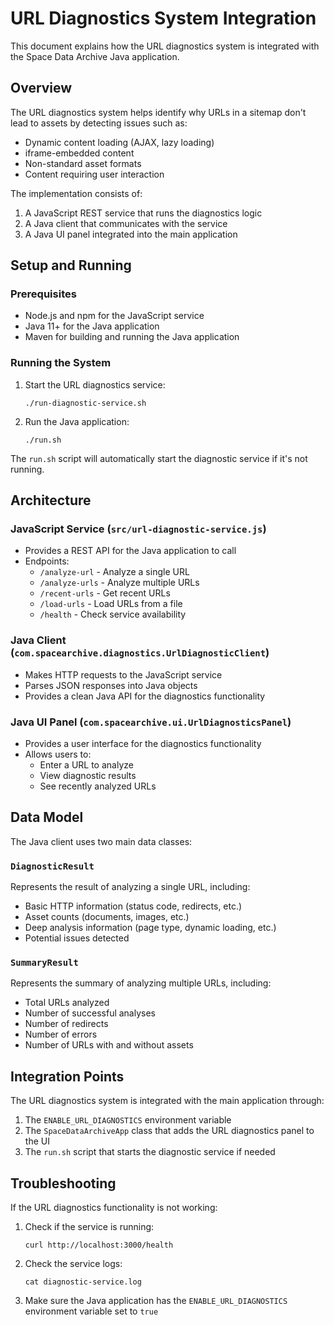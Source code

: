 # URL Diagnostics System Integration

This document explains how the URL diagnostics system is integrated with the Space Data Archive Java application.

## Overview

The URL diagnostics system helps identify why URLs in a sitemap don't lead to assets by detecting issues such as:
- Dynamic content loading (AJAX, lazy loading)
- iframe-embedded content
- Non-standard asset formats
- Content requiring user interaction

The implementation consists of:
1. A JavaScript REST service that runs the diagnostics logic
2. A Java client that communicates with the service
3. A Java UI panel integrated into the main application

## Setup and Running

### Prerequisites
- Node.js and npm for the JavaScript service
- Java 11+ for the Java application
- Maven for building and running the Java application

### Running the System

1. Start the URL diagnostics service:
   ```
   ./run-diagnostic-service.sh
   ```

2. Run the Java application:
   ```
   ./run.sh
   ```

The `run.sh` script will automatically start the diagnostic service if it's not running.

## Architecture

### JavaScript Service (`src/url-diagnostic-service.js`)
- Provides a REST API for the Java application to call
- Endpoints:
  - `/analyze-url` - Analyze a single URL
  - `/analyze-urls` - Analyze multiple URLs
  - `/recent-urls` - Get recent URLs
  - `/load-urls` - Load URLs from a file
  - `/health` - Check service availability

### Java Client (`com.spacearchive.diagnostics.UrlDiagnosticClient`)
- Makes HTTP requests to the JavaScript service
- Parses JSON responses into Java objects
- Provides a clean Java API for the diagnostics functionality

### Java UI Panel (`com.spacearchive.ui.UrlDiagnosticsPanel`)
- Provides a user interface for the diagnostics functionality
- Allows users to:
  - Enter a URL to analyze
  - View diagnostic results
  - See recently analyzed URLs

## Data Model

The Java client uses two main data classes:

### `DiagnosticResult`
Represents the result of analyzing a single URL, including:
- Basic HTTP information (status code, redirects, etc.)
- Asset counts (documents, images, etc.)
- Deep analysis information (page type, dynamic loading, etc.)
- Potential issues detected

### `SummaryResult`
Represents the summary of analyzing multiple URLs, including:
- Total URLs analyzed
- Number of successful analyses
- Number of redirects
- Number of errors
- Number of URLs with and without assets

## Integration Points

The URL diagnostics system is integrated with the main application through:
1. The `ENABLE_URL_DIAGNOSTICS` environment variable
2. The `SpaceDataArchiveApp` class that adds the URL diagnostics panel to the UI
3. The `run.sh` script that starts the diagnostic service if needed

## Troubleshooting

If the URL diagnostics functionality is not working:

1. Check if the service is running:
   ```
   curl http://localhost:3000/health
   ```

2. Check the service logs:
   ```
   cat diagnostic-service.log
   ```

3. Make sure the Java application has the `ENABLE_URL_DIAGNOSTICS` environment variable set to `true` 